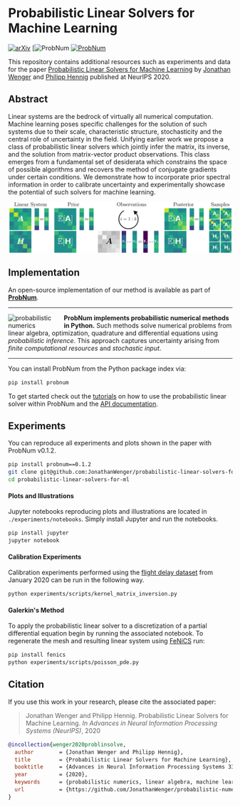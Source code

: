# Probabilistic Linear Solvers for Machine Learning

[![arXiv](https://img.shields.io/badge/arXiv-1234.56789-b31b1b.svg?style=flat)](https://arxiv.org/abs/1234.56789)
[![ProbNum](https://img.shields.io/static/v1?logo=github&logoColor=white&label=ProbNum&message=Code%20Repo&color=107d79)
[![ProbNum](https://img.shields.io/static/v1?message=Docs&logo=read%20the%20docs&logoColor=white&label=ProbNum&color=blue)](https://probnum.readthedocs.io)

This repository contains additional resources such as experiments and data for the paper [Probabilistic Linear Solvers for Machine Learning]() by [Jonathan Wenger](https://jonathanwenger.netlify.app/) and [Philipp Hennig](https://uni-tuebingen.de/fakultaeten/mathematisch-naturwissenschaftliche-fakultaet/fachbereiche/informatik/lehrstuehle/methoden-des-maschinellen-lernens/personen/philipp-hennig/) published at NeurIPS 2020.

## Abstract

Linear systems are the bedrock of virtually all numerical computation. Machine learning poses specific challenges for the solution of such systems due to their scale, characteristic structure, stochasticity and the central role of uncertainty in the field. Unifying earlier work we propose a class of probabilistic linear solvers which jointly infer the matrix, its inverse, and the solution from matrix-vector product observations. This class emerges from a fundamental set of desiderata which constrains the space of possible algorithms and recovers the method of conjugate gradients under certain conditions. We demonstrate how to incorporate prior spectral information in order to calibrate uncertainty and experimentally showcase the potential of such solvers for machine learning.

<p align="center">
  <img src="https://raw.githubusercontent.com/JonathanWenger/probabilistic-linear-solvers-for-ml/main/figures/PLS_illustration.png" alt="PLS Illustration" width="800"/>
</p>


## Implementation

An open-source implementation of our method is available as part of <a href="https://github.com/probabilistic-numerics/probnum"><b>ProbNum</b></a>.

---

<a href="https://github.com/probabilistic-numerics/probnum"><img align="left" src="https://raw.githubusercontent.com/probabilistic-numerics/probnum/master/docs/source/img/pn_logo.png" alt="probabilistic numerics" width="120" style="padding-right: 5px; padding left: 5px;" title="Probabilistic Numerics in Python"/></a>**ProbNum implements probabilistic numerical methods in Python.** Such methods solve numerical problems from linear
algebra, optimization, quadrature and differential equations using _probabilistic inference_. This approach captures 
uncertainty arising from _finite computational resources_ and _stochastic input_. 

---

You can install ProbNum from the Python package index via:

```bash
pip install probnum
``` 

To get started check out the [tutorials](https://probnum.readthedocs.io/en/latest/tutorials/linear_algebra.html) on how to use the probabilistic linear solver within ProbNum and the [API documentation](https://probnum.readthedocs.io/en/latest/automod/probnum.linalg.problinsolve.html#probnum.linalg.problinsolve).

## Experiments

You can reproduce all experiments and plots shown in the paper with ProbNum v0.1.2.

```bash
pip install probnum==0.1.2
git clone git@github.com:JonathanWenger/probabilistic-linear-solvers-for-ml.git
cd probabilistic-linear-solvers-for-ml
```

#### Plots and Illustrations

Jupyter notebooks reproducing plots and illustrations are located in `./experiments/notebooks`. Simply install Jupyter and run the notebooks.

```bash
pip install jupyter
jupyter notebook
```

#### Calibration Experiments
Calibration experiments performed using the [flight delay dataset](/data/kernel_matrix_inversion/flight_delay_jan2020.zip) from January 2020 can be run in the following way. 

```bash
python experiments/scripts/kernel_matrix_inversion.py
```

#### Galerkin's Method

To apply the probabilistic linear solver to a discretization of a partial differential equation begin by running the associated notebook. To regenerate the mesh and resulting linear system using [FeNiCS](https://fenicsproject.org/) run:

```bash
pip install fenics
python experiments/scripts/poisson_pde.py
```


## Citation

If you use this work in your research, please cite the associated paper:

> Jonathan Wenger and Philipp Hennig. Probabilistic Linear Solvers for Machine Learning. *In Advances in Neural Information Processing Systems (NeurIPS)*, 2020

```bibtex
@incollection{wenger2020problinsolve,
  author        = {Jonathan Wenger and Philipp Hennig},
  title         = {Probabilistic Linear Solvers for Machine Learning},
  booktitle 	= {Advances in Neural Information Processing Systems 33}
  year          = {2020},
  keywords      = {probabilistic numerics, linear algebra, machine learning},
  url           = {https://github.com/JonathanWenger/probabilistic-numerics/probnum}
}
```
